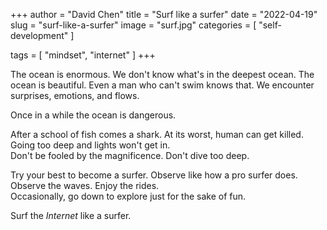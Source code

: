 +++
author = "David Chen"
title = "Surf like a surfer"
date = "2022-04-19"
slug = "surf-like-a-surfer"
image = "surf.jpg"
categories = [
    "self-development"
]

tags = [
    "mindset",
    "internet"
]
+++

The ocean is enormous. We don't know what's in the deepest ocean. The ocean is beautiful. Even a man who can't swim knows that. We encounter surprises, emotions, and flows.

Once in a while the ocean is dangerous.

After a school of fish comes a shark. At its worst, human can get killed.<br>
Going too deep and lights won't get in.<br>
Don't be fooled by the magnificence. Don't dive too deep.

Try your best to become a surfer. Observe like how a pro surfer does. Observe the waves. Enjoy the rides.<br>
Occasionally, go down to explore just for the sake of fun.

Surf the *Internet* like a surfer.